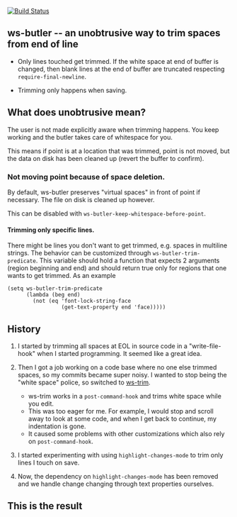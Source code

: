 [![Build Status](https://travis-ci.org/lewang/ws-butler.png)](http://travis-ci.org/lewang/ws-butler)

## ws-butler -- an unobtrusive way to trim spaces from end of line

- Only lines touched get trimmed.  If the white space at end of buffer is
  changed, then blank lines at the end of buffer are truncated respecting
  `require-final-newline`.

- Trimming only happens when saving.

## What does unobtrusive mean?

The user is not made explicitly aware when trimming happens.  You keep working
and the butler takes care of whitespace for you.

This means if point is at a location that was trimmed, point is not moved, but
the data on disk has been cleaned up (revert the buffer to confirm).

### Not moving point because of space deletion.

By default, ws-butler preserves "virtual spaces" in front of point if necessary.  The file on disk is cleaned up however.

This can be disabled with `ws-butler-keep-whitespace-before-point`.

#### Trimming only specific lines.

There might be lines you don't want to get trimmed, e.g. spaces in multiline strings.  The behavior can be customized through `ws-butler-trim-predicate`.  This variable should hold a function that expects 2 arguments (region beginning and end) and should return true only for regions that one wants to get trimmed. As an example

    (setq ws-butler-trim-predicate
          (lambda (beg end)
            (not (eq 'font-lock-string-face
                     (get-text-property end 'face)))))

## History

1. I started by trimming all spaces at EOL in source code in a
   "write-file-hook" when I started programming.  It seemed like a great idea.

2. Then I got a job working on a code base where no one else trimmed spaces,
   so my commits became super noisy.  I wanted to stop being the "white space"
   police, so switched to [ws-trim][].
    * ws-trim works in a `post-command-hook` and trims white space while you
      edit.
    * This was too eager for me. For example, I would stop and scroll away to
      look at some code, and when I get back to continue, my indentation is
      gone.
    * It caused some problems with other customizations which also rely on
      `post-command-hook`.

3. I started experimenting with using `highlight-changes-mode` to trim only
   lines I touch on save.

4. Now, the dependency on `highlight-changes-mode` has been removed and we
   handle change changing through text properties ourselves.


## This is the result

[ws-trim]: ftp://ftp.lysator.liu.se/pub/emacs/ws-trim.el
